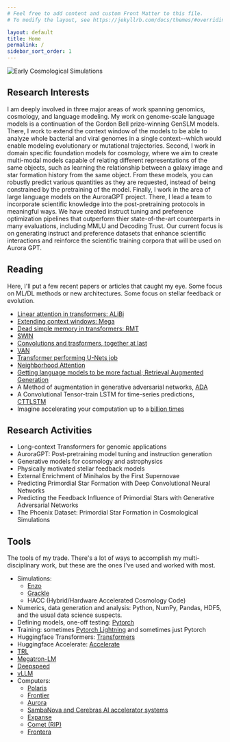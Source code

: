 ```yaml
---
# Feel free to add content and custom Front Matter to this file.
# To modify the layout, see https://jekyllrb.com/docs/themes/#overriding-theme-defaults

layout: default
title: Home
permalink: /
sidebar_sort_order: 1
---
```

![Early Cosmological Simulations](/assets/img/galgif.gif)
## Research Interests
I am deeply involved in three major areas of work spanning genomics, cosmology, and language modeling.  My work on genome-scale language models is a continuation of the Gordon Bell prize-winning GenSLM models.  There, I work to extend the context window of the models to be able to analyze whole bacterial and viral genomes in a single context--which would enable modeling evolutionary or mutational trajectories.  Second, I work in domain specific foundation models for cosmology, where we aim to create multi-modal models capable of relating different representations of the same objects, such as learning the relationship between a galaxy image and star formation history from the same object. From these models, you can robustly predict various quantities as they are requested, instead of being constrained by the pretraining of the model.  Finally, I work in the area of large language models on the AuroraGPT project.  There, I lead a team to incorporate scientific knowledge into the post-pretraining protocols in meaningful ways.  We have created instruct tuning and preference optimization pipelines that outperform thier state-of-the-art counterparts in many evaluations, including MMLU and Decoding Trust.  Our current focus is on generating instruct and preference datasets that enhance scientific interactions and reinforce the scientific training corpora that will be  used on Aurora GPT.  

## Reading
Here, I'll put a few recent papers or articles that caught my eye.  Some focus on ML/DL methods or new architectures.  Some focus on stellar feedback or evolution.

* [Linear attention in transformers: ALiBi](https://arxiv.org/abs/2108.12409)
* [Extending context windows: Mega](https://arxiv.org/abs/2209.10655)
* [Dead simple memory in transformers: RMT](https://arxiv.org/abs/2207.06881)
* [SWIN](https://arxiv.org/pdf/2111.09883.pdf)
* [Convolutions and trasformers, together at last](https://arxiv.org/pdf/2103.15808.pdf)
* [VAN](https://arxiv.org/pdf/2202.09741.pdf)
* [Transformer performing U-Nets job](https://arxiv.org/pdf/2112.01527.pdf)
* [Neighborhood Attention](https://arxiv.org/pdf/2204.07143.pdf)
* [Getting language models to be more factual; Retrieval Augmented Generation](https://arxiv.org/pdf/2005.11401.pdf)
* A Method of augmentation in generative adversarial networks, [ADA](https://nvlabs-fi-cdn.nvidia.com/stylegan2-ada/ada-paper.pdf)
* A Convolutional Tensor-train LSTM for time-series predictions, [CTTLSTM](https://sites.google.com/nvidia.com/conv-tt-lstm)
* Imagine accelerating your computation up to a [billion times](https://developer.nvidia.com/blog/using-ai-based-emulators-to-speed-up-simulations-by-billions-of-times/)


## Research Activities
* Long-context Transformers for genomic applications
* AuroraGPT: Post-pretraining model tuning and instruction generation
* Generative models for cosmology and astrophysics
* Physically motivated stellar feedback models
* External Enrichment of Minihalos by the First Supernovae
* Predicting Primordial Star Formation with Deep Convolutional Neural Networks
* Predicting the Feedback Influence of Primordial Stars with Generative Adversarial Networks
* The Phoenix Dataset: Primordial Star Formation in Cosmological Simulations

## Tools
The tools of my trade.  There's a lot of ways to accomplish my multi-disciplinary work, but these are the ones I've used and worked with most.
* Simulations: 
    * [Enzo](https://github.com/enzo-project/)
    * [Grackle](https://grackle.readthedocs.io/en/latest)
    * HACC (Hybrid/Hardware Accelerated Cosmology Code)
* Numerics, data generation and analysis: Python, NumPy, Pandas, HDF5, and the usual data science suspects.
* Defining models, one-off testing: [Pytorch](https://pytorch.org)
* Training: sometimes [Pytorch Lightning](https://www.pytorchlightning.ai) and sometimes just Pytorch
* Huggingface Transformers: [Transformers](https://huggingface.co/transformers)
* Huggingface Accelerate: [Accelerate](https://huggingface.co/accelerate)
* [TRL](https://docs.vllm.ai/en/stable/)
* [Megatron-LM](https://github.com/NVIDIA/Megatron-LM)
* [Deepspeed](https://www.deepspeed.ai)
* [vLLM](https://docs.vllm.ai/en/stable/)
* Computers: 
  * [Polaris](https://www.alcf.anl.gov/polaris)
  * [Frontier](https://www.olcf.ornl.gov/frontier/)
  * [Aurora](https://www.alcf.anl.gov/aurora)
  * [SambaNova and Cerebras AI accelerator systems](https://www.alcf.anl.gov/alcf-ai-testbed) 
  * [Expanse](https://www.sdsc.edu/support/user_guides/expanse.html)
  * [Comet (RIP)](https://www.sdsc.edu/support/user_guides/comet.html) 
  * [Frontera](https://frontera-portal.tacc.utexas.edu/user-guide/intro) 